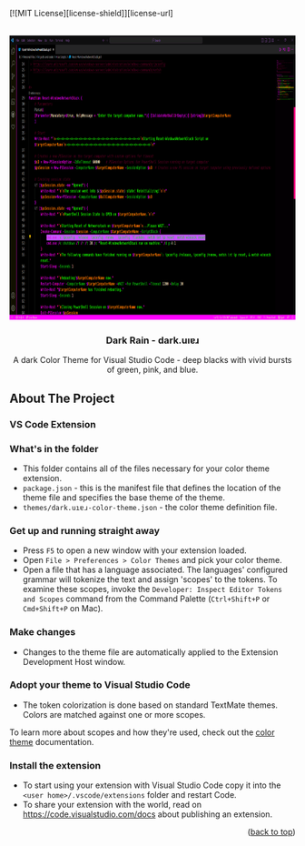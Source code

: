 [![MIT License][license-shield]][license-url]


<!-- PROJECT LOGO -->
<br />
<div align="center">
  <a href="">
    <img src="misc/darkrain-example.png" alt="darkrain-example.png" width="900" height="500">
  </a>

  <h3 align="center">Dark Rain - dark.uıɐɹ</h3>

  <p align="center">A dark Color Theme for Visual Studio Code - deep blacks with vivid bursts of green, pink, and blue.
    <br />
  </p>
</div>


<!-- ABOUT THE PROJECT -->
## About The Project

### VS Code Extension

### What's in the folder

* This folder contains all of the files necessary for your color theme extension.
* `package.json` - this is the manifest file that defines the location of the theme file and specifies the base theme of the theme.
* `themes/dark.uıɐɹ-color-theme.json` - the color theme definition file.

### Get up and running straight away

* Press `F5` to open a new window with your extension loaded.
* Open `File > Preferences > Color Themes` and pick your color theme.
* Open a file that has a language associated. The languages' configured grammar will tokenize the text and assign 'scopes' to the tokens. To examine these scopes, invoke the `Developer: Inspect Editor Tokens and Scopes` command from the Command Palette (`Ctrl+Shift+P` or `Cmd+Shift+P` on Mac).

### Make changes

* Changes to the theme file are automatically applied to the Extension Development Host window.

### Adopt your theme to Visual Studio Code

* The token colorization is done based on standard TextMate themes. Colors are matched against one or more scopes.

To learn more about scopes and how they're used, check out the [color theme](https://code.visualstudio.com/api/extension-guides/color-theme) documentation.

### Install the extension

* To start using your extension with Visual Studio Code copy it into the `<user home>/.vscode/extensions` folder and restart Code.
* To share your extension with the world, read on https://code.visualstudio.com/docs about publishing an extension.

<p align="right">(<a href="#readme-top">back to top</a>)</p>